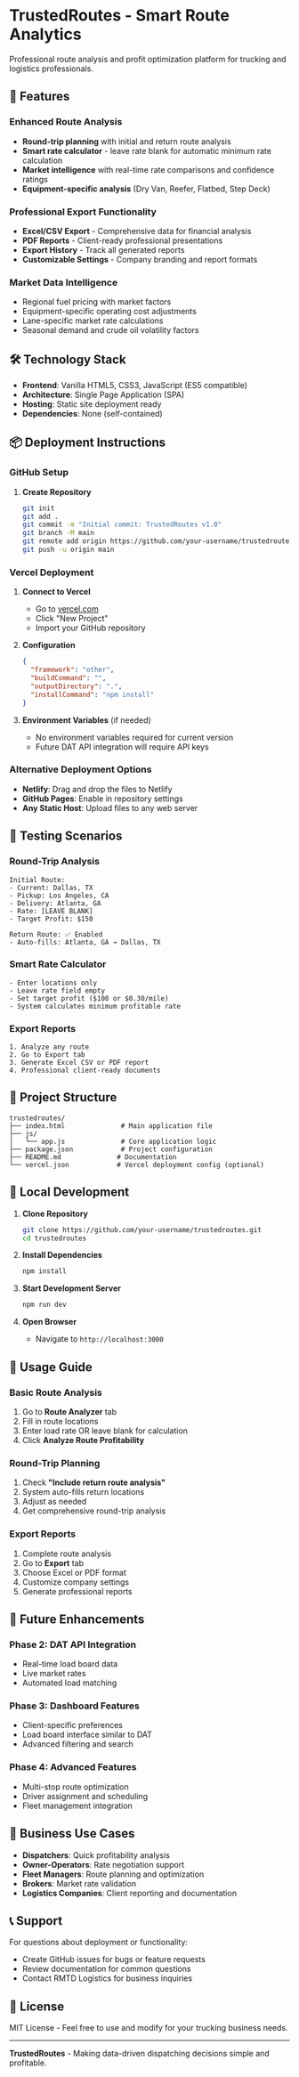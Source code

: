 # TrustedRoutes - Smart Route Analytics

Professional route analysis and profit optimization platform for trucking and logistics professionals.

## 🚀 Features

### **Enhanced Route Analysis**
- **Round-trip planning** with initial and return route analysis
- **Smart rate calculator** - leave rate blank for automatic minimum rate calculation
- **Market intelligence** with real-time rate comparisons and confidence ratings
- **Equipment-specific analysis** (Dry Van, Reefer, Flatbed, Step Deck)

### **Professional Export Functionality**
- **Excel/CSV Export** - Comprehensive data for financial analysis
- **PDF Reports** - Client-ready professional presentations
- **Export History** - Track all generated reports
- **Customizable Settings** - Company branding and report formats

### **Market Data Intelligence**
- Regional fuel pricing with market factors
- Equipment-specific operating cost adjustments  
- Lane-specific market rate calculations
- Seasonal demand and crude oil volatility factors

## 🛠️ Technology Stack

- **Frontend**: Vanilla HTML5, CSS3, JavaScript (ES5 compatible)
- **Architecture**: Single Page Application (SPA)
- **Hosting**: Static site deployment ready
- **Dependencies**: None (self-contained)

## 📦 Deployment Instructions

### **GitHub Setup**

1. **Create Repository**
   ```bash
   git init
   git add .
   git commit -m "Initial commit: TrustedRoutes v1.0"
   git branch -M main
   git remote add origin https://github.com/your-username/trustedroutes.git
   git push -u origin main
   ```

### **Vercel Deployment**

1. **Connect to Vercel**
   - Go to [vercel.com](https://vercel.com)
   - Click "New Project"
   - Import your GitHub repository

2. **Configuration**
   ```json
   {
     "framework": "other",
     "buildCommand": "",
     "outputDirectory": ".",
     "installCommand": "npm install"
   }
   ```

3. **Environment Variables** (if needed)
   - No environment variables required for current version
   - Future DAT API integration will require API keys

### **Alternative Deployment Options**

- **Netlify**: Drag and drop the files to Netlify
- **GitHub Pages**: Enable in repository settings
- **Any Static Host**: Upload files to any web server

## 🧪 Testing Scenarios

### **Round-Trip Analysis**
```
Initial Route:
- Current: Dallas, TX
- Pickup: Los Angeles, CA
- Delivery: Atlanta, GA
- Rate: [LEAVE BLANK]
- Target Profit: $150

Return Route: ✅ Enabled
- Auto-fills: Atlanta, GA → Dallas, TX
```

### **Smart Rate Calculator**
```
- Enter locations only
- Leave rate field empty
- Set target profit ($100 or $0.30/mile)
- System calculates minimum profitable rate
```

### **Export Reports**
```
1. Analyze any route
2. Go to Export tab
3. Generate Excel CSV or PDF report
4. Professional client-ready documents
```

## 📂 Project Structure

```
trustedroutes/
├── index.html              # Main application file
├── js/
│   └── app.js              # Core application logic
├── package.json            # Project configuration
├── README.md              # Documentation
└── vercel.json            # Vercel deployment config (optional)
```

## 🔧 Local Development

1. **Clone Repository**
   ```bash
   git clone https://github.com/your-username/trustedroutes.git
   cd trustedroutes
   ```

2. **Install Dependencies**
   ```bash
   npm install
   ```

3. **Start Development Server**
   ```bash
   npm run dev
   ```

4. **Open Browser**
   - Navigate to `http://localhost:3000`

## 🚦 Usage Guide

### **Basic Route Analysis**
1. Go to **Route Analyzer** tab
2. Fill in route locations
3. Enter load rate OR leave blank for calculation
4. Click **Analyze Route Profitability**

### **Round-Trip Planning**
1. Check **"Include return route analysis"**
2. System auto-fills return locations
3. Adjust as needed
4. Get comprehensive round-trip analysis

### **Export Reports**
1. Complete route analysis
2. Go to **Export** tab
3. Choose Excel or PDF format
4. Customize company settings
5. Generate professional reports

## 🔮 Future Enhancements

### **Phase 2: DAT API Integration**
- Real-time load board data
- Live market rates
- Automated load matching

### **Phase 3: Dashboard Features**
- Client-specific preferences
- Load board interface similar to DAT
- Advanced filtering and search

### **Phase 4: Advanced Features**
- Multi-stop route optimization
- Driver assignment and scheduling
- Fleet management integration

## 🏢 Business Use Cases

- **Dispatchers**: Quick profitability analysis
- **Owner-Operators**: Rate negotiation support  
- **Fleet Managers**: Route planning and optimization
- **Brokers**: Market rate validation
- **Logistics Companies**: Client reporting and documentation

## 📞 Support

For questions about deployment or functionality:
- Create GitHub issues for bugs or feature requests
- Review documentation for common questions
- Contact RMTD Logistics for business inquiries

## 📄 License

MIT License - Feel free to use and modify for your trucking business needs.

---

**TrustedRoutes** - Making data-driven dispatching decisions simple and profitable.